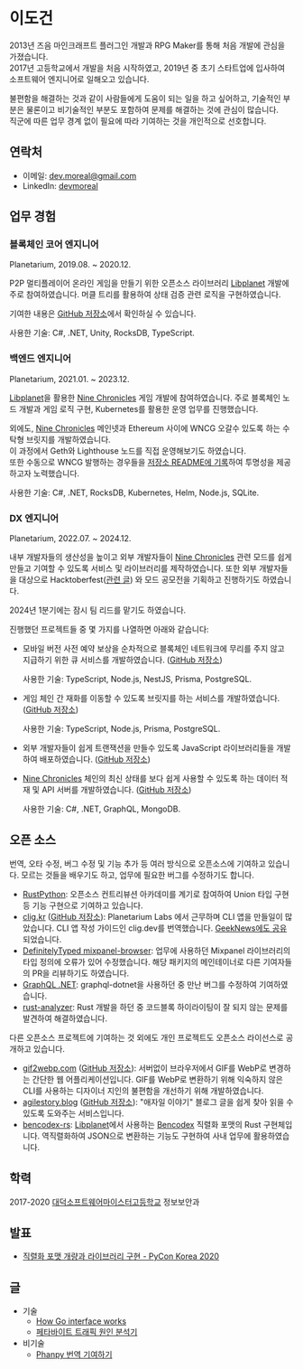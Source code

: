 <head>
  <script type="text/javascript">
    (function(c,l,a,r,i,t,y){
        c[a]=c[a]||function(){(c[a].q=c[a].q||[]).push(arguments)};
        t=l.createElement(r);t.async=1;t.src="https://www.clarity.ms/tag/"+i;
        y=l.getElementsByTagName(r)[0];y.parentNode.insertBefore(t,y);
    })(window, document, "clarity", "script", "r931bdi976");
  </script>
  <link rel="preconnect" href="https://fonts.googleapis.com">
  <link rel="preconnect" href="https://fonts.gstatic.com" crossorigin>
  <link href="https://fonts.googleapis.com/css2?family=Noto+Serif+KR:wght@200..900&display=swap" rel="stylesheet">
  <link rel="stylesheet" type="text/css" href="./style.css">
</head>
<body>
<title>이력서</title>

# 이도건

2013년 즈음 마인크래프트 플러그인 개발과 RPG Maker를 통해 처음 개발에 관심을 가졌습니다.  
2017년 고등학교에서 개발을 처음 시작하였고, 2019년 중 초기 스타트업에 입사하여 소프트웨어 엔지니어로 일해오고 있습니다.  

불편함을 해결하는 것과 같이 사람들에게 도움이 되는 일을 하고 싶어하고, 기술적인 부분은 물론이고 비기술적인 부분도 포함하여 문제를 해결하는 것에 관심이 많습니다.  
직군에 따른 업무 경계 없이 필요에 따라 기여하는 것을 개인적으로 선호합니다.

<div id="contact">

## 연락처

- 이메일: [dev.moreal@gmail.com](mailto:dev.moreal@gmail.com)
- LinkedIn: [devmoreal](https://www.linkedin.com/in/devmoreal/)

</div>

<div class="work-experience">

## 업무 경험

### 블록체인 코어 엔지니어
<p class='role-metadata'>Planetarium, 2019.08. ~ 2020.12.</p>

P2P 멀티플레이어 온라인 게임을 만들기 위한 오픈소스 라이브러리 [Libplanet] 개발에 주로 참여하였습니다. 머클 트리를 활용하여 상태 검증 관련 로직을 구현하였습니다.

기여한 내용은 [GitHub 저장소](https://github.com/search?q=repo:planetarium/libplanet%20author:moreal&type=issues)에서 확인하실 수 있습니다.

사용한 기술: C#, .NET, Unity, RocksDB, TypeScript.

[Libplanet]: https://github.com/planetarium/libplanet
[Nine Chronicles]: https://nine-chronicles.dev/

### 백엔드 엔지니어
<p class='role-metadata'>Planetarium, 2021.01. ~ 2023.12.</p>

[Libplanet]을 활용한 [Nine Chronicles] 게임 개발에 참여하였습니다. 주로 블록체인 노드 개발과 게임 로직 구현, Kubernetes를 활용한 운영 업무를 진행했습니다.

외에도, [Nine Chronicles] 메인넷과 Ethereum 사이에 WNCG 오갈수 있도록 하는 수탁형 브릿지를 개발하였습니다.  
이 과정에서 Geth와 Lighthouse 노드를 직접 운영해보기도 하였습니다.  
또한 수동으로 WNCG 발행하는 경우들을 [저장소 README에 기록](https://github.com/planetarium/NineChronicles.EthBridge/blob/a61801ea76b14c19b4ee8d8d404e5f7a387c016c/README.md#collateral)하여 투명성을 제공하고자 노력했습니다.

사용한 기술: C#, .NET, RocksDB, Kubernetes, Helm, Node.js, SQLite.


### DX 엔지니어
<p class='role-metadata'>Planetarium, 2022.07. ~ 2024.12.</p>

내부 개발자들의 생산성을 높이고 외부 개발자들이 [Nine Chronicles] 관련 모드를 쉽게 만들고 기여할 수 있도록 서비스 및 라이브러리를 제작하였습니다. 또한 외부 개발자들을 대상으로 Hacktoberfest([관련 글](https://snack.planetarium.dev/kor/2024/11/hacktoberfest/)) 와 모드 공모전을 기획하고 진행하기도 하였습니다.

2024년 1분기에는 잠시 팀 리드를 맡기도 하였습니다.

진행했던 프로젝트들 중 몇 가지를 나열하면 아래와 같습니다:

- 모바일 버전 사전 예약 보상을 순차적으로 블록체인 네트워크에 무리를 주지 않고 지급하기 위한 큐 서비스를 개발하였습니다. ([GitHub 저장소](https://github.com/planetarium/9c-rudolf))
  
  사용한 기술: TypeScript, Node.js, NestJS, Prisma, PostgreSQL.
- 게임 체인 간 재화를 이동할 수 있도록 브릿지를 하는 서비스를 개발하였습니다. ([GitHub 저장소](https://github.com/planetarium/NineChronicles.Bridge))

  사용한 기술: TypeScript, Node.js, Prisma, PostgreSQL.
- 외부 개발자들이 쉽게 트랜잭션을 만들수 있도록 JavaScript 라이브러리들을 개발하여 배포하였습니다. ([GitHub 저장소](https://github.com/planetarium/lib9c/tree/fce75af69134033b02badf9fabf7e789d981d651/integrations/javascript/%40planetarium))
- [Nine Chronicles] 체인의 최신 상태를 보다 쉽게 사용할 수 있도록 하는 데이터 적재 및 API 서버를 개발하였습니다. ([GitHub 저장소](https://github.com/planetarium/mimir))
  
  사용한 기술: C#, .NET, GraphQL, MongoDB.

</div>

<h2 class="page-break">오픈 소스</h2>

번역, 오타 수정, 버그 수정 및 기능 추가 등 여러 방식으로 오픈소스에 기여하고 있습니다. 모르는 것들을 배우기도 하고, 업무에 필요한 버그를 수정하기도 합니다.

- [RustPython](https://github.com/RustPython/RustPython/pulls?q=author:moreal): 오픈소스 컨트리뷰션 아카데미를 계기로 참여하여 Union 타입 구현 등 기능 구현으로 기여하고 있습니다.
- [clig.kr](https://clig.kr) ([GitHub 저장소](https://github.com/moreal/cli-guidelines-kr)): Planetarium Labs 에서 근무하며 CLI 앱을 만들일이 많았습니다. CLI 앱 작성 가이드인 clig.dev를 번역했습니다. [GeekNews에도 공유](https://news.hada.io/topic?id=19007)되었습니다.
- [DefinitelyTyped mixpanel-browser](https://github.com/DefinitelyTyped/DefinitelyTyped/pulls?q=is:pr+author:moreal): 업무에 사용하던 Mixpanel 라이브러리의 타입 정의에 오류가 있어 수정했습니다. 해당 패키지의 메인테이너로 다른 기여자들의 PR을 리뷰하기도 하였습니다.
- [GraphQL .NET](https://github.com/search?q=org:graphql-dotnet+author:moreal&type=pullrequests): graphql-dotnet을 사용하던 중 만난 버그를 수정하여 기여하였습니다.
- [rust-analyzer](https://github.com/rust-lang/rust-analyzer/pull/11869): Rust 개발을 하던 중 코드블록 하이라이팅이 잘 되지 않는 문제를 발견하여 해결하였습니다.

다른 오픈소스 프로젝트에 기여하는 것 외에도 개인 프로젝트도 오픈소스 라이선스로 공개하고 있습니다.

- [gif2webp.com](https://gif2webp.com) ([GitHub 저장소](https://github.com/moreal/gif2webp.com)): 서버없이 브라우저에서 GIF를 WebP로 변경하는 간단한 웹 어플리케이션입니다. GIF를 WebP로 변환하기 위해 익숙하지 않은 CLI를 사용하는 디자이너 지인의 불편함을 개선하기 위해 개발하였습니다.
- [agilestory.blog](https://agilestory.blog) ([GitHub 저장소](https://github.com/moreal/agilestory.blog)): "애자일 이야기" 블로그 글을 쉽게 찾아 읽을 수 있도록 도와주는 서비스입니다.
- [bencodex-rs](https://github.com/moreal/bencodex-rs): [Libplanet]에서 사용하는 [Bencodex] 직렬화 포맷의 Rust 구현체입니다.  역직렬화하여 JSON으로 변환하는 기능도 구현하여 사내 업무에 활용하였습니다.

[Bencodex]: https://github.com/planetarium/bencodex


<h2 class="page-break">학력</h2>

2017-2020 [대덕소프트웨어마이스터고등학교](https://dsmhs.djsch.kr/main.do) 정보보안과


## 발표

- [직렬화 포맷 개량과 라이브러리 구현 - PyCon Korea 2020](https://www.slideshare.net/slideshow/pycon-korea-2020-238651563/238651563)

## 글

- 기술
  - [How Go interface works](https://moreal.dev/blog/go-interface/)
  - [페타바이트 트래픽 원인 분석기](https://moreal.dev/blog/petabyte-traffic/)
- 비기술
  - [Phanpy 번역 기여하기](https://moreal.dev/blog/phanpy-translation-guide/)

</body>
